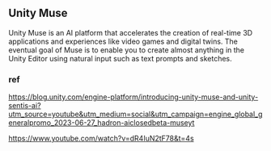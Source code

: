 ## Unity Muse 
Unity Muse is an AI platform that accelerates the creation of real-time 3D applications and experiences like video games and digital twins. The eventual goal of Muse is to enable you to create almost anything in the Unity Editor using natural input such as text prompts and sketches.


### ref 
https://blog.unity.com/engine-platform/introducing-unity-muse-and-unity-sentis-ai?utm_source=youtube&utm_medium=social&utm_campaign=engine_global_generalpromo_2023-06-27_hadron-aiclosedbeta-museyt

https://www.youtube.com/watch?v=dR4IuN2tF78&t=4s
